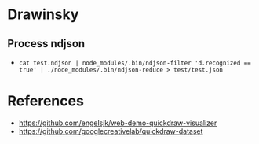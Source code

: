 # Drawinsky

## Process ndjson
- `cat test.ndjson | node_modules/.bin/ndjson-filter 'd.recognized == true' | ./node_modules/.bin/ndjson-reduce > test/test.json`

# References

- https://github.com/engelsjk/web-demo-quickdraw-visualizer
- https://github.com/googlecreativelab/quickdraw-dataset
